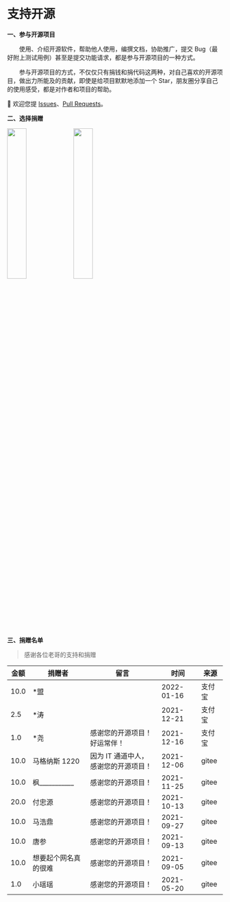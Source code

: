 # 支持开源

<p style="font-weight: bold;">一、参与开源项目</p>

&emsp;&emsp;使用、介绍开源软件，帮助他人使用，编撰文档，协助推广，提交 Bug（最好附上测试用例）甚至是提交功能请求，都是参与开源项目的一种方式。

&emsp;&emsp;参与开源项目的方式，不仅仅只有捐钱和捐代码这两种，对自己喜欢的开源项目，做出力所能及的贡献，即使是给项目默默地添加一个 Star，朋友圈分享自己的使用感受，都是对作者和项目的帮助。

💖 欢迎您提 [Issues](https://gitee.com/lyt-top/vue-next-admin/issues)、[Pull Requests](https://gitee.com/lyt-top/vue-next-admin/pulls)。

<p style="font-weight: bold;">二、选择捐赠</p>

<img src="https://img-blog.csdnimg.cn/79fdc41e65b54b58b6e710ac98716a8b.png?x-oss-process=image/watermark,type_d3F5LXplbmhlaQ,shadow_50,text_Q1NETiBAbHl0LXRvcA==,size_15,color_FFFFFF,t_70,g_se,x_16" width="30%" style="border: 1px solid var(--c-brand);">
<img src="https://img-blog.csdnimg.cn/db85818984ff475a85fff120a2e26dc1.png?x-oss-process=image/watermark,type_d3F5LXplbmhlaQ,shadow_50,text_Q1NETiBAbHl0LXRvcA==,size_15,color_FFFFFF,t_70,g_se,x_16" width="30%" style="border: 1px solid var(--c-brand);">

<p style="font-weight: bold;">三、捐赠名单</p>

> 感谢各位老哥的支持和捐赠

| 金额 | 捐赠者                   | 留言                                 | 时间       | 来源   |
| ---- | ------------------------ | ------------------------------------ | ---------- | ------ |
| 10.0 | \*盟                     |                                      | 2022-01-16 | 支付宝 |
| 2.5  | \*涛                     |                                      | 2021-12-21 | 支付宝 |
| 1.0  | \*尧                     | 感谢您的开源项目！好运常伴！         | 2021-12-16 | 支付宝 |
| 10.0 | 马格纳斯 1220            | 因为 IT 通道中人，感谢您的开源项目！ | 2021-12-06 | gitee  |
| 10.0 | 枫\_\_\_\_\_\_\_\_\_\_\_ | 感谢您的开源项目！                   | 2021-11-25 | gitee  |
| 20.0 | 付忠源                   | 感谢您的开源项目！                   | 2021-10-13 | gitee  |
| 10.0 | 马浩鼎                   | 感谢您的开源项目！                   | 2021-09-27 | gitee  |
| 10.0 | 唐参                     | 感谢您的开源项目！                   | 2021-09-13 | gitee  |
| 10.0 | 想要起个网名真的很难     | 感谢您的开源项目！                   | 2021-09-05 | gitee  |
| 1.0  | 小瑶瑶                   | 感谢您的开源项目！                   | 2021-05-20 | gitee  |
